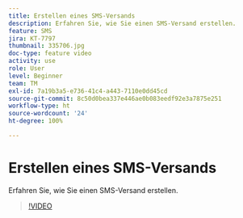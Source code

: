 ```yaml
---
title: Erstellen eines SMS-Versands
description: Erfahren Sie, wie Sie einen SMS-Versand erstellen.
feature: SMS
jira: KT-7797
thumbnail: 335706.jpg
doc-type: feature video
activity: use
role: User
level: Beginner
team: TM
exl-id: 7a19b3a5-e736-41c4-a443-7110e0dd45cd
source-git-commit: 8c50d0bea337e446ae0b083eedf92e3a7875e251
workflow-type: ht
source-wordcount: '24'
ht-degree: 100%

---
```


# Erstellen eines SMS-Versands

Erfahren Sie, wie Sie einen SMS-Versand erstellen.

>[!VIDEO](https://video.tv.adobe.com/v/335706)
